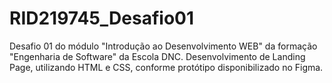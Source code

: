 # RID219745_Desafio01
Desafio 01 do módulo "Introdução ao Desenvolvimento WEB" da formação "Engenharia de Software" da Escola DNC. Desenvolvimento de Landing Page, utilizando HTML e CSS, conforme protótipo disponibilizado no Figma.
